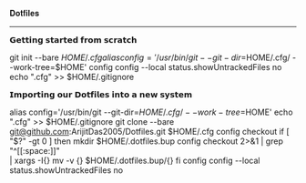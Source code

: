 𝐃𝐨𝐭𝐟𝐢𝐥𝐞𝐬
________________________________________________________________________
𝗚𝗲𝘁𝘁𝗶𝗻𝗴 𝘀𝘁𝗮𝗿𝘁𝗲𝗱 𝗳𝗿𝗼𝗺 𝘀𝗰𝗿𝗮𝘁𝗰𝗵

git init --bare $HOME/.cfg
alias config='/usr/bin/git --git-dir=$HOME/.cfg/ --work-tree=$HOME'
config config --local status.showUntrackedFiles no
echo ".cfg" >> $HOME/.gitignore

𝗜𝗺𝗽𝗼𝗿𝘁𝗶𝗻𝗴 𝗼𝘂𝗿 𝗗𝗼𝘁𝗳𝗶𝗹𝗲𝘀 𝗶𝗻𝘁𝗼 𝗮 𝗻𝗲𝘄 𝘀𝘆𝘀𝘁𝗲𝗺

alias config='/usr/bin/git --git-dir=$HOME/.cfg/ --work-tree=$HOME'
echo ".cfg" >> $HOME/.gitignore
git clone --bare git@github.com:ArijitDas2005/Dotfiles.git $HOME/.cfg
config checkout
if [ "$?" -gt 0 ]
then
  mkdir $HOME/.dotfiles.bup
  config checkout 2>&1 | grep "^[[:space:]]" \
    | xargs -I{} mv -v {} $HOME/.dotfiles.bup/{}
fi
config config --local status.showUntrackedFiles no

